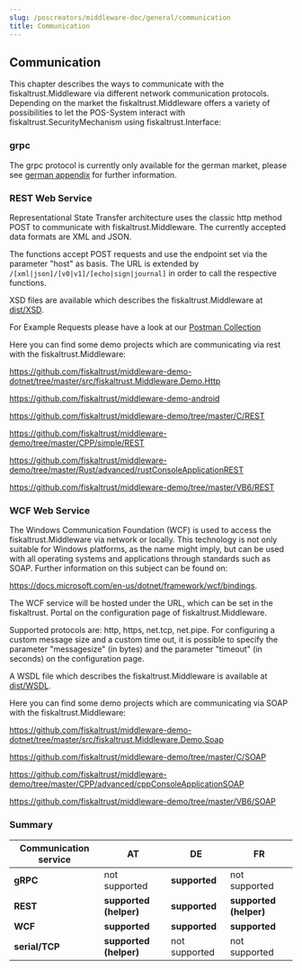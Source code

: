 ```yaml
---
slug: /poscreators/middleware-doc/general/communication
title: Communication
---
```


## Communication
This chapter describes the ways to communicate with the fiskaltrust.Middleware via different network communication protocols. Depending on the market the fiskaltrust.Middleware offers a variety of possibilities to let the POS-System interact with fiskaltrust.SecurityMechanism using fiskaltrust.Interface:


### grpc

The grpc protocol is currently only available for the german market, please see [german appendix](../../appendix-de-kassensichv/appendix-de-kassensichv.md) for further information.


### REST Web Service

Representational State Transfer architecture uses the classic http method POST to communicate with fiskaltrust.Middleware. The currently accepted data formats are XML and JSON.

The functions accept POST requests and use the endpoint set via the parameter "host" as basis. The URL is extended by `/[xml|json]/[v0|v1]/[echo|sign|journal]` in order to call the respective functions.

XSD files are available which describes the fiskaltrust.Middleware at [dist/XSD](https://github.com/fiskaltrust/interface-doc/tree/master/dist/XSD).

For Example Requests please have a look at our [Postman Collection](https://github.com/fiskaltrust/middleware-demo-postman)

Here you can find some demo projects which are communicating via rest with the fiskaltrust.Middleware:


https://github.com/fiskaltrust/middleware-demo-dotnet/tree/master/src/fiskaltrust.Middleware.Demo.Http

https://github.com/fiskaltrust/middleware-demo-android

https://github.com/fiskaltrust/middleware-demo/tree/master/C/REST

https://github.com/fiskaltrust/middleware-demo/tree/master/CPP/simple/REST

https://github.com/fiskaltrust/middleware-demo/tree/master/Rust/advanced/rustConsoleApplicationREST

https://github.com/fiskaltrust/middleware-demo/tree/master/VB6/REST


### WCF Web Service

The Windows Communication Foundation (WCF) is used to access the fiskaltrust.Middleware via network or locally. This technology is not only suitable for Windows platforms, as the name might imply, but can be used with all operating systems and applications through standards such as SOAP. Further information on this subject can be found on:

<https://docs.microsoft.com/en-us/dotnet/framework/wcf/bindings>.

The WCF service will be hosted under the URL, which can be set in the fiskaltrust. Portal on the configuration page of fiskaltrust.Middleware.

Supported protocols are: http, https, net.tcp, net.pipe. For configuring a custom message size and a custom time out, it is possible to specify the parameter "messagesize" (in bytes) and the parameter "timeout" (in seconds) on the configuration page.

A WSDL file which describes the fiskaltrust.Middleware is available at [dist/WSDL](https://github.com/fiskaltrust/interface-doc/tree/master/dist/WSDL).

Here you can find some demo projects which are communicating via SOAP with the fiskaltrust.Middleware:


https://github.com/fiskaltrust/middleware-demo-dotnet/tree/master/src/fiskaltrust.Middleware.Demo.Soap

https://github.com/fiskaltrust/middleware-demo/tree/master/C/SOAP

https://github.com/fiskaltrust/middleware-demo/tree/master/CPP/advanced/cppConsoleApplicationSOAP

https://github.com/fiskaltrust/middleware-demo/tree/master/VB6/SOAP

### Summary

| Communication service | AT            | DE            | FR            |
| --------------------- | ------------- | -------------| ------------- |
| **gRPC**              | not supported | **supported** | not supported |
| **REST**              | **supported (helper)** | **supported** | **supported (helper)** |
| **WCF**               | **supported** | **supported** | **supported** |
| **serial/TCP**| **supported (helper)** |not supported| not supported  |
